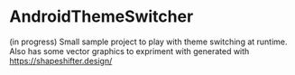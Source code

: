 # AndroidThemeSwitcher
(in progress) Small sample project to play with theme switching at runtime. Also has some vector graphics to expriment with generated with https://shapeshifter.design/
